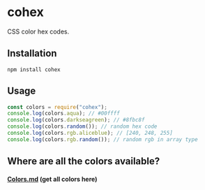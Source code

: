 # cohex

CSS color hex codes.

## Installation

```
npm install cohex
```

## Usage

```js
const colors = require("cohex");
console.log(colors.aqua); // #00ffff
console.log(colors.darkseagreen); // #8fbc8f
console.log(colors.random()); // random hex code
console.log(colors.rgb.aliceblue); // [240, 248, 255]
console.log(colors.rgb.random()); // random rgb in array type
```

## Where are all the colors available?

#### [Colors.md](./colors.md) (get all colors here)
